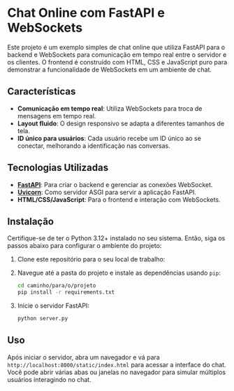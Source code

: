 
# Chat Online com FastAPI e WebSockets

Este projeto é um exemplo simples de chat online que utiliza FastAPI para o backend e WebSockets para comunicação em tempo real entre o servidor e os clientes. O frontend é construído com HTML, CSS e JavaScript puro para demonstrar a funcionalidade de WebSockets em um ambiente de chat.

## Características

- **Comunicação em tempo real**: Utiliza WebSockets para troca de mensagens em tempo real.
- **Layout fluido**: O design responsivo se adapta a diferentes tamanhos de tela.
- **ID único para usuários**: Cada usuário recebe um ID único ao se conectar, melhorando a identificação nas conversas.

## Tecnologias Utilizadas

- **[FastAPI](https://fastapi.tiangolo.com/)**: Para criar o backend e gerenciar as conexões WebSocket.
- **[Uvicorn](https://www.uvicorn.org/)**: Como servidor ASGI para servir a aplicação FastAPI.
- **HTML/CSS/JavaScript**: Para o frontend e interação com WebSockets.

## Instalação

Certifique-se de ter o Python 3.12+ instalado no seu sistema. Então, siga os passos abaixo para configurar o ambiente do projeto:

1. Clone este repositório para o seu local de trabalho:

2. Navegue até a pasta do projeto e instale as dependências usando `pip`:
   ```bash
   cd caminho/para/o/projeto
   pip install -r requirements.txt
   ```

3. Inicie o servidor FastAPI:
   ```bash
   python server.py
   ```

## Uso

Após iniciar o servidor, abra um navegador e vá para `http://localhost:8000/static/index.html` para acessar a interface do chat. Você pode abrir várias abas ou janelas no navegador para simular múltiplos usuários interagindo no chat.